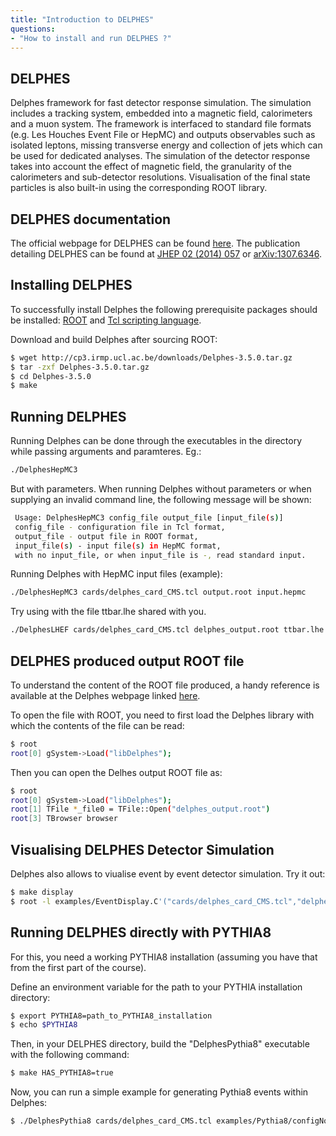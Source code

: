```yaml
---
title: "Introduction to DELPHES"
questions:
- "How to install and run DELPHES ?"
---
```


## DELPHES

Delphes framework for fast detector response simulation. The simulation includes a tracking system, embedded into a magnetic field, calorimeters and a muon system. The framework is interfaced to standard file formats (e.g. Les Houches Event File or HepMC) and outputs observables such as isolated leptons, missing transverse energy and collection of jets which can be used for dedicated analyses. The simulation of the detector response takes into account the effect of magnetic field, the granularity of the calorimeters and sub-detector resolutions. Visualisation of the final state particles is also built-in using the corresponding ROOT library.

## DELPHES documentation

The official webpage for DELPHES can be found [here](https://cp3.irmp.ucl.ac.be/projects/delphes). 
The publication detailing DELPHES can be found at [JHEP 02 (2014) 057](http://dx.doi.org/10.1007/JHEP02(2014)057) or [arXiv:1307.6346](http://arxiv.org/abs/1307.6346). 

## Installing DELPHES 

To successfully install Delphes the following prerequisite packages should be installed: [ROOT](https://saghosh.github.io/root-short-exercise/02-get-root/index.html) and [Tcl scripting language](http://www.tcl.tk/).

Download and build Delphes after sourcing ROOT:

```bash
$ wget http://cp3.irmp.ucl.ac.be/downloads/Delphes-3.5.0.tar.gz
$ tar -zxf Delphes-3.5.0.tar.gz
$ cd Delphes-3.5.0
$ make
```
## Running DELPHES 

Running Delphes can be done through the executables in the directory while passing arguments and paramteres. Eg.:
```bash
./DelphesHepMC3
```
But with parameters.
When running Delphes without parameters or when supplying an invalid command line, the following message will be shown:

```bash
 Usage: DelphesHepMC3 config_file output_file [input_file(s)]
 config_file - configuration file in Tcl format,
 output_file - output file in ROOT format,
 input_file(s) - input file(s) in HepMC format,
 with no input_file, or when input_file is -, read standard input.
 ```
 
Running Delphes with HepMC input files (example):

```bash
./DelphesHepMC3 cards/delphes_card_CMS.tcl output.root input.hepmc
 ```
 
 Try using with the file ttbar.lhe shared with you.
```bash
./DelphesLHEF cards/delphes_card_CMS.tcl delphes_output.root ttbar.lhe
```

## DELPHES produced output ROOT file 

To understand the content of the ROOT file produced, a handy reference is available at the Delphes webpage linked [here](https://cp3.irmp.ucl.ac.be/projects/delphes/wiki/WorkBook/RootTreeDescription).

To open the file with ROOT, you need to first load the Delphes library with which the contents of the file can be read:
```bash
$ root 
root[0] gSystem->Load("libDelphes");
```
Then you can open the Delhes output ROOT file as:
```bash
$ root 
root[0] gSystem->Load("libDelphes");
root[1] TFile *_file0 = TFile::Open("delphes_output.root")
root[3] TBrowser browser
```

## Visualising DELPHES Detector Simulation

Delphes also allows to viualise event by event detector simulation. Try it out:
```bash
$ make display
$ root -l examples/EventDisplay.C'("cards/delphes_card_CMS.tcl","delphes_output.root")'
```


## Running DELPHES directly with PYTHIA8

For this, you need a working PYTHIA8 installation (assuming you have that from the first part of the course).

Define an environment variable for the path to your PYTHIA installation directory:
```bash
$ export PYTHIA8=path_to_PYTHIA8_installation 
$ echo $PYTHIA8
```

Then, in your DELPHES directory, build the "DelphesPythia8" executable with the following command:
```bash
$ make HAS_PYTHIA8=true
```

Now, you can run a simple example for generating Pythia8 events within Delphes:
```bash
$ ./DelphesPythia8 cards/delphes_card_CMS.tcl examples/Pythia8/configNoLHE.cmnd delphes_pythia8.root
```
